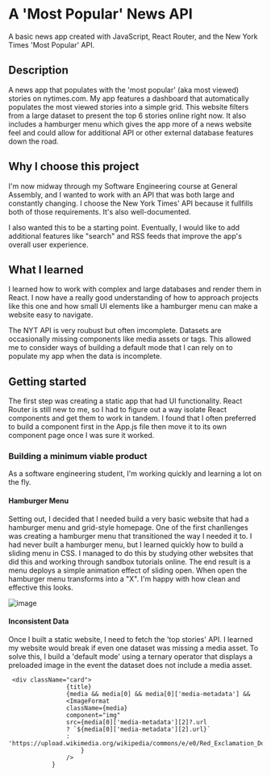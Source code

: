 # A 'Most Popular' News API  
A basic news app created with JavaScript, React Router, and the New York Times 'Most Popular' API.  

## Description 
A news app that populates with the 'most popular' (aka most viewed) stories on nytimes.com. My app features a dashboard that automatically populates the most viewed stories into a simple grid. This website filters from a large dataset to present the top 6 stories online right now. It also includes a hamburger menu which gives the app more of a news website feel and could allow for additional API or other external database features down the road. 

## Why I choose this project
I'm now midway through my Software Engineering course at General Assembly, and I wanted to work with an API that was both large and constantly changing. I choose the New York Times' API because it fullfills both of those requirements. It's also well-documented. 

I also wanted this to be a starting point. Eventually, I would like to add additional features like "search" and RSS feeds that improve the app's overall user experience. 

## What I learned
I learned how to work with complex and large databases and render them in React. I now have a really good understanding of how to approach projects like this one and how small UI elements like a hamburger menu can make a website easy to navigate. 

The NYT API is very roubust but often imcomplete. Datasets are occasionally missing components like media assets or tags. This allowed me to consider ways of building a default mode that I can rely on to populate my app when the data is incomplete. 

## Getting started
The first step was creating a static app that had UI functionality. React Router is still new to me, so I had to figure out a way isolate React components and get them to work in tandem. I found that I often preferred to build a component first in the App.js file then move it to its own component page once I was sure it worked. 

### Building a minimum viable product
As a software engineering student, I'm working quickly and learning a lot on the fly. 

#### Hamburger Menu
Setting out, I decided that I needed build a very basic website that had a hamburger menu and grid-style homepage. One of the first chanllenges was creating a hamburger menu that transitioned the way I needed it to. I had never built a hamburger menu, but I learned quickly how to build a sliding menu in CSS. I managed to do this by studying other websites that did this and working through sandbox tutorials online. The end result is a menu deploys a simple animation effect of sliding open. When open the hamburger menu transforms into a "X". I'm happy with how clean and effective this looks. 

![image](https://user-images.githubusercontent.com/117052152/220958035-18638d87-4703-47dd-b04f-099990423a2b.png)



#### Inconsistent Data
Once I built a static website, I need to fetch the 'top stories' API. I learned my website would break if even one dataset was missing a media asset. To solve this, I build a 'default mode' using a ternary operator that displays a preloaded image in the event the dataset does not include a media asset. 

```
 <div className="card">
                {title}
                {media && media[0] && media[0]['media-metadata'] && 
                <ImageFormat 
                className={media} 
                component="img" 
                src={media[0]['media-metadata'][2]?.url 
                ? `${media[0]['media-metadata'][2].url}` 
                : 'https://upload.wikimedia.org/wikipedia/commons/e/e0/Red_Exclamation_Dot.png'
                    }
                />    
            }
```
